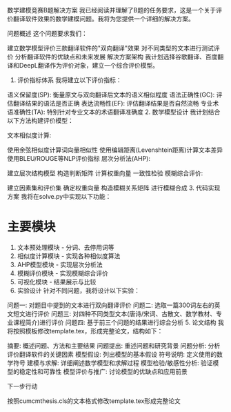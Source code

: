数学建模竞赛B题解决方案
我已经阅读并理解了B题的任务要求，这是一个关于评价翻译软件效果的数学建模问题。我将为您提供一个详细的解决方案。

问题概述
这个问题要求我们：

建立数学模型评价三款翻译软件的"双向翻译"效果
对不同类型的文本进行测试评价
分析翻译软件的优缺点和未来发展
解决方案架构
我计划选择谷歌翻译、百度翻译和DeepL翻译作为评价对象，建立一个综合评价模型。

1. 评价指标体系
我将建立以下评价指标：

语义保留度(SP): 衡量原文与双向翻译后文本的语义相似程度
语法正确性(GC): 评估翻译结果的语法是否正确
表达流畅性(EF): 评估翻译结果是否自然流畅
专业术语准确性(TA): 特别针对专业文本的术语翻译准确度
2. 数学模型设计
我计划结合以下方法构建评价模型：

文本相似度计算:

使用余弦相似度计算词向量相似性
使用编辑距离(Levenshtein距离)计算文本差异
使用BLEU/ROUGE等NLP评价指标
层次分析法(AHP):

建立层次结构模型
构造判断矩阵
计算权重向量
一致性检验
模糊综合评价:

建立因素集和评价集
确定权重向量
构造模糊关系矩阵
进行模糊合成
3. 代码实现方案
我将在solve.py中实现以下功能：

# 主要模块
1. 文本预处理模块 - 分词、去停用词等
2. 相似度计算模块 - 实现各种相似度算法
3. AHP模型模块 - 实现层次分析法
4. 模糊评价模块 - 实现模糊综合评价
5. 可视化模块 - 结果展示与比较
4. 实验设计
针对不同问题，我将设计以下实验：

问题一: 对题目中提到的文本进行双向翻译评价
问题二: 选取一篇300词左右的英文短文进行评价
问题三: 对四种不同类型文本(唐诗/宋词、古散文、数学教材、专业课程简介)进行评价
问题四: 基于前三个问题的结果进行综合分析
5. 论文结构
我将按照模板修改template.tex，形成完整论文，结构如下：

摘要: 概述问题、方法和主要结果
问题提出: 重述问题和研究背景
问题分析: 分析评价翻译软件的关键因素
模型假设: 列出模型的基本假设
符号说明: 定义使用的数学符号
建模与求解: 详细阐述数学模型和求解过程
模型检验/敏感性分析: 验证模型的稳定性和可靠性
模型评价与推广: 讨论模型的优缺点和应用前景


下一步行动


按照cumcmthesis.cls的文本格式修改template.tex形成完整论文